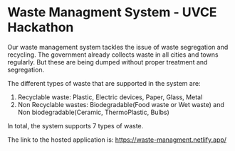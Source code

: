 # Waste Managment System - UVCE Hackathon
Our waste management system tackles the issue of waste segregation and recycling. The government already collects waste in all cities and towns regularly. But these are being dumped without proper treatment and segregation. 

The different types of waste that are supported in the system are:
1. Recyclable waste: Plastic, Electric devices, Paper, Glass, Metal
2. Non Recyclable wastes: Biodegradable(Food waste or Wet waste) and Non biodegradable(Ceramic, ThermoPlastic, Bulbs)

In total, the system supports 7 types of waste.

The link to the hosted application is: https://waste-managment.netlify.app/
